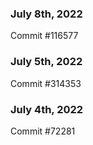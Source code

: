 ### July 8th, 2022

Commit #116577

### July 5th, 2022

Commit #314353


### July 4th, 2022

Commit #72281
